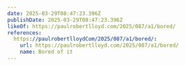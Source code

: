 ```yaml
---
date: 2025-03-29T08:47:23.396Z
publishDate: 2025-03-29T08:47:23.396Z
likeOf: https://paulrobertlloyd.com/2025/087/a1/bored/
references:
  https://paulrobertlloydCom/2025/087/a1/bored/:
    url: https://paulrobertlloyd.com/2025/087/a1/bored/
    name: Bored of it
---
```

